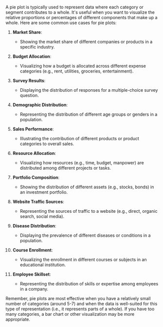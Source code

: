 A pie plot is typically used to represent data where each category or segment contributes to a whole. It's useful when you want to visualize the relative proportions or percentages of different components that make up a whole. Here are some common use cases for pie plots:

1. **Market Share**:
   - Showing the market share of different companies or products in a specific industry.

2. **Budget Allocation**:
   - Visualizing how a budget is allocated across different expense categories (e.g., rent, utilities, groceries, entertainment).

3. **Survey Results**:
   - Displaying the distribution of responses for a multiple-choice survey question.

4. **Demographic Distribution**:
   - Representing the distribution of different age groups or genders in a population.

5. **Sales Performance**:
   - Illustrating the contribution of different products or product categories to overall sales.

6. **Resource Allocation**:
   - Visualizing how resources (e.g., time, budget, manpower) are distributed among different projects or tasks.

7. **Portfolio Composition**:
   - Showing the distribution of different assets (e.g., stocks, bonds) in an investment portfolio.

8. **Website Traffic Sources**:
   - Representing the sources of traffic to a website (e.g., direct, organic search, social media).

9. **Disease Distribution**:
   - Displaying the prevalence of different diseases or conditions in a population.

10. **Course Enrollment**:
    - Visualizing the enrollment in different courses or subjects in an educational institution.

11. **Employee Skillset**:
    - Representing the distribution of skills or expertise among employees in a company.

Remember, pie plots are most effective when you have a relatively small number of categories (around 5-7) and when the data is well-suited for this type of representation (i.e., it represents parts of a whole). If you have too many categories, a bar chart or other visualization may be more appropriate.
